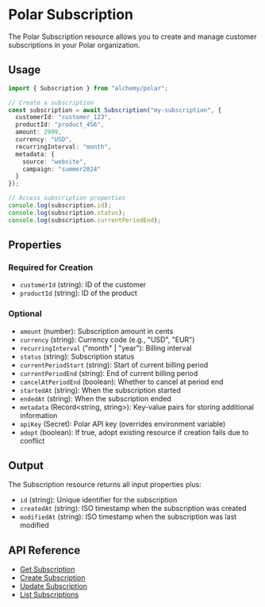 # Polar Subscription

The Polar Subscription resource allows you to create and manage customer subscriptions in your Polar organization.

## Usage

```typescript
import { Subscription } from "alchemy/polar";

// Create a subscription
const subscription = await Subscription("my-subscription", {
  customerId: "customer_123",
  productId: "product_456",
  amount: 2999,
  currency: "USD",
  recurringInterval: "month",
  metadata: {
    source: "website",
    campaign: "summer2024"
  }
});

// Access subscription properties
console.log(subscription.id);
console.log(subscription.status);
console.log(subscription.currentPeriodEnd);
```

## Properties

### Required for Creation

- `customerId` (string): ID of the customer
- `productId` (string): ID of the product

### Optional

- `amount` (number): Subscription amount in cents
- `currency` (string): Currency code (e.g., "USD", "EUR")
- `recurringInterval` ("month" | "year"): Billing interval
- `status` (string): Subscription status
- `currentPeriodStart` (string): Start of current billing period
- `currentPeriodEnd` (string): End of current billing period
- `cancelAtPeriodEnd` (boolean): Whether to cancel at period end
- `startedAt` (string): When the subscription started
- `endedAt` (string): When the subscription ended
- `metadata` (Record<string, string>): Key-value pairs for storing additional information
- `apiKey` (Secret): Polar API key (overrides environment variable)
- `adopt` (boolean): If true, adopt existing resource if creation fails due to conflict

## Output

The Subscription resource returns all input properties plus:

- `id` (string): Unique identifier for the subscription
- `createdAt` (string): ISO timestamp when the subscription was created
- `modifiedAt` (string): ISO timestamp when the subscription was last modified

## API Reference

- [Get Subscription](https://docs.polar.sh/api-reference/subscriptions/get)
- [Create Subscription](https://docs.polar.sh/api-reference/subscriptions/create)
- [Update Subscription](https://docs.polar.sh/api-reference/subscriptions/update)
- [List Subscriptions](https://docs.polar.sh/api-reference/subscriptions/list)

